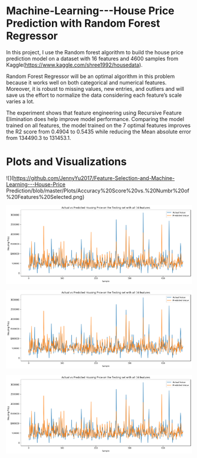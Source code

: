 # Machine-Learning---House Price Prediction with Random Forest Regressor 

In this project, I use the Random forest algorithm to build the house price prediction model on a dataset with 16 features and 4600 samples from Kaggle(https://www.kaggle.com/shree1992/housedata). 

Random Forest Regressor will be an optimal algorithm in this problem because it works well on both categorical and numerical features. Moreover, it is robust to missing values, new entries, and outliers and will save us the effort to normalize the data considering each feature’s scale varies a lot.  

The experiment shows that feature engineering using Recursive Feature Elimination does help improve model performance. Comparing the model trained on all features, the model trained on the 7 optimal features improves the R2 score from 0.4904 to 0.5435 while reducing the Mean absolute error from 134490.3 to 131453.1. 


# Plots and Visualizations

![](https://github.com/JennyYu2017/Feature-Selection-and-Machine-Learning---House-Price Prediction/blob/master/Plots/Accuracy%20Score%20vs.%20Numbr%20of%20Features%20Selected.png)

![](https://github.com/JennyYu2017/Feature-Selection-and-Machine-Learning---House-Price-Prediction/blob/master/Plots/Actual%20vs%20Predicted%20Housing%20Price%20on%20the%20Testing%20set%20with%20all%2016%20features.png)

![](https://github.com/JennyYu2017/Feature-Selection-and-Machine-Learning---House-Price-Prediction/blob/master/Plots/Actual%20vs%20Predicted%20Housing%20Price%20on%20the%20Testing%20set%20with%20all%2016%20features.png)

![](https://github.com/JennyYu2017/Feature-Selection-and-Machine-Learning---House-Price-Prediction/blob/master/Plots/Actual%20vs%20Predicted%20Housing%20Price%20on%20the%20Testing%20set%20with%20all%2016%20features.png)
